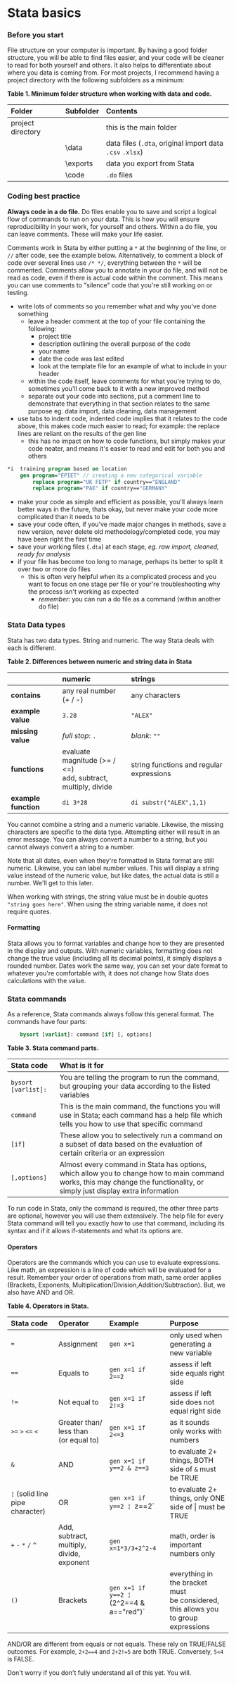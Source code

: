 
# Stata basics

### Before you start

File structure on your computer is important. By having a good folder structure, you will be able to find files easier, and your code will be cleaner to read for both yourself and others. It also helps to differentiate about where you data is coming from. For most projects, I recommend having a project directory with the following subfolders as a minimum:

**Table 1. Minimum folder structure when working with data and code.**

| Folder            | Subfolder | Contents                                 |
| :---------------- | :-------- | :--------------------------------------- |
| project directory |           | this is the main folder                  |
|                   | \data     | data files (`.dta`, original import data `.csv` `.xlsx`) |
|                   | \exports  | data you export from Stata               |
|                   | \code     | `.do` files                              |



### Coding best practice

**Always code in a do file.** Do files enable you to save and script a logical flow of commands to run on your data. This is how you will ensure reproducibility in your work, for yourself and others. Within a do file, you can leave comments. These will make your life easier.

Comments work in Stata by either putting a `*` at the beginning of the line, or `//` after code, see the example below. Alternatively, to comment a block of code over several lines use `/* */`, everything between the `*` will be commented. Comments allow you to annotate in your do file, and will not be read as code, even if there is actual code within the comment. This means you can use comments to "silence" code that you're still working on or testing.

* write lots of comments so you remember what and why you've done something
  * leave a header comment at the top of your file containing the following:
    * project title
    * description outlining the overall purpose of the code
    * your name
    * date the code was last edited
    * look at the template file for an example of what to include in your header
  * within the code itself, leave comments for what you're trying to do, sometimes you'll come back to it with a new improved method
  * separate out your code into sections, put a comment line to demonstrate that everything in that section relates to the same purpose eg. data import, data cleaning, data management
* use tabs to indent code, indented code implies that it relates to the code above, this makes code much easier to read; for example: the replace lines are reliant on the results of the gen line
  * this has no impact on how to code functions, but simply makes your code neater, and means it's easier to read and edit for both you and others

```stata
*i 	training program based on location
	gen program="EPIET" // creating a new categorical variable
		replace program="UK FETP" if country=="ENGLAND"
		replace program="PAE" if country=="GERMANY"
```

* make your code as simple and efficient as possible, you'll always learn better ways in the future, thats okay, but never make your code more complicated than it needs to be
* save your code often, if you've made major changes in methods, save a new version, never delete old methodology/completed code, you may have been right the first time
* save your working files (`.dta`) at each stage, *eg. raw import, cleaned, ready for analysis*
* if your file has become too long to manage, perhaps its better to split it over two or more do files
  * this is often very helpful when its a complicated process and you want to focus on one stage per file or your're troubleshooting why the process isn't working as expected
    * *remember*: you can run a do file as a command (within another do file)




### Stata Data types

Stata has two data types. String and numeric. The way Stata deals with each is different. 

**Table 2. Differences between numeric and string data in Stata**

|                      | numeric                                  | strings                                  |
| :------------------- | :--------------------------------------- | :--------------------------------------- |
| **contains**         | any real number (+ / -)                  | any characters                           |
| **example value**    | `3.28`                                   | `"ALEX"`                                 |
| **missing value**    | *full stop*: `.`                         | *blank*:  `""`                           |
| **functions**        | evaluate magnitude (>= / <=)<br />add, subtract, multiply, divide | string functions and regular expressions |
| **example function** | `di 3*28`                                | `di substr("ALEX",1,1)`                  |

You cannot combine a string and a numeric variable. Likewise, the missing characters are specific to the data type. Attempting either will result in an error message. You can always convert a number to a string, but you cannot always convert a string to a number. 

Note that all dates, even when they're formatted in Stata format are still numeric. Likewise, you can label number values. This will display a string value instead of the numeric value, but like dates, the actual data is still a number. We'll get to this later.

When working with strings, the string value must be in double quotes `"string goes here"`.  When using the string variable name, it does not require quotes. 

#### Formatting

Stata allows you to format variables and change how to they are presented in the display and outputs. With numeric variables, formatting does not change the true value (including all its decimal points), it simply displays a rounded number. Dates work the same way, you can set your date format to whatever you're comfortable with, it does not change how Stata does calculations with the value.



### Stata commands

As a reference, Stata commands always follow this general format. The commands have four parts:


```stata
	bysort [varlist]: command [if] [, options]
```
**Table 3. Stata command parts.**

| Stata code          | What is it for                           |
| :------------------ | :--------------------------------------- |
| `bysort [varlist]:` | You are telling the program to run the command, but grouping your data according to the listed variables |
| `command`           | This is the main command, the functions you will use in Stata; each command has a help file which tells you how to use that specific command |
| `[if]`              | These allow you to selectively run a command on a subset of data based on the evaluation of certain criteria or an expression |
| `[,options]`        | Almost every command in Stata has options, which allow you to change how to main command works, this may change the functionality, or simply just display extra information |

To run code in Stata, only the command is required, the other three parts are optional, however you will use them extensively. The help file for every Stata command will tell you exactly how to use that command, including its syntax and if it allows if-statements and what its options are.



#### Operators

Operators are the commands which you can use to evaluate expressions. Like math, an expression is a line of code which will be evaluated for a result. Remember your order of operations from math, same order applies (Brackets, Exponents, Multiplication/Division,Addition/Subtraction). But, we also have AND and OR. 

**Table 4. Operators in Stata.**

| Stata code          | Operator                                 | Example                                 | Purpose                                  |
| :------------------ | :--------------------------------------- | :-------------------------------------- | :--------------------------------------- |
| `=`                 | Assignment                               | `gen x=1`                               | only used when generating a new variable |
| `==`                | Equals to                                | `gen x=1 if 2==2`                       | assess if left side equals right side    |
| `!=`                | Not equal to                             | `gen x=1 if 2!=3`                       | assess if left side does not equal right side |
| `>=` `>` `<=` `<`   | Greater than/ <br />less than <br />(or equal to) | `gen x=1 if 2<=3`                       | as it sounds<br />only works with numbers |
| `&`                 | AND                                      | `gen x=1 if y==2 & z==3`                | to evaluate 2+ things, BOTH side of `&` must be TRUE |
| `¦` (solid line pipe character)                | OR                                       | `gen x=1 if y==2 ¦ `z==2`                | to evaluate 2+ things, only ONE side of \| must be TRUE |
| `+` `-` `*` `/` `^` | Add, subtract, <br />multiply, divide, exponent | `gen x=1*3/3+2^2-4`                     | math, order is important<br />numbers only |
| `()`                | Brackets                                 | `gen x=1 if y==2 ¦ `(2^2==4 & a=="red")` | everything in the bracket must <br />be considered, this allows you to group expressions |

AND/OR are different from equals or not equals. These rely on TRUE/FALSE outcomes. For example, `2+2==4` and `2+2!=5` are both TRUE. Conversely, `5<4` is FALSE.

Don't worry if you don't fully understand all of this yet. You will.

